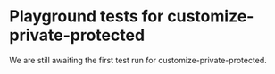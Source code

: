 # Playground tests for customize-private-protected
We are still awaiting the first test run for customize-private-protected.
